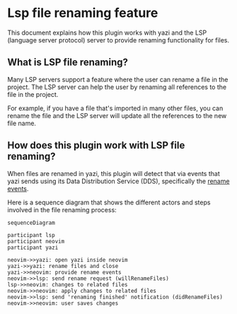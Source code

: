 # Lsp file renaming feature

This document explains how this plugin works with yazi and the LSP (language
server protocol) server to provide renaming functionality for files.

## What is LSP file renaming?

Many LSP servers support a feature where the user can rename a file in the
project. The LSP server can help the user by renaming all references to the file
in the project.

For example, if you have a file that's imported in many other files, you can
rename the file and the LSP server will update all the references to the new
file name.

## How does this plugin work with LSP file renaming?

When files are renamed in yazi, this plugin will detect that via events that
yazi sends using its Data Distribution Service (DDS), specifically the
[rename events](https://yazi-rs.github.io/docs/dds/#rename).

Here is a sequence diagram that shows the different actors and steps involved in
the file renaming process:

```mermaid
sequenceDiagram

participant lsp
participant neovim
participant yazi

neovim->>yazi: open yazi inside neovim
yazi->>yazi: rename files and close
yazi->>neovim: provide rename events
neovim->>lsp: send rename request (willRenameFiles)
lsp->>neovim: changes to related files
neovim->>neovim: apply changes to related files
neovim->>lsp: send 'renaming finished' notification (didRenameFiles)
neovim->>neovim: user saves changes
```

